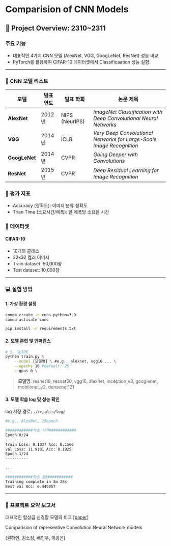 # Comparision of CNN Models

## &#x1F4E2; Project Overview: 2310~2311

### 주요 기능
- 대표적인 4가지 CNN 모델 (AlexNet, VGG, GoogLeNet, ResNet) 성능 비교
- PyTorch를 활용하여 CIFAR-10 데이터셋에서 Classificaation 성능 실험

----

### &#x1F31F; CNN 모델 리스트
| 모델       | 발표 연도 | 발표 학회         | 논문 제목                                             |
|------------|-----------|------------------|-------------------------------------------------------|
| **AlexNet**   | 2012년    | NIPS (NeurIPS)   | *ImageNet Classification with Deep Convolutional Neural Networks* |
| **VGG**       | 2014년    | ICLR             | *Very Deep Convolutional Networks for Large-Scale Image Recognition* |
| **GoogLeNet** | 2014년    | CVPR             | *Going Deeper with Convolutions*                      |
| **ResNet**    | 2015년    | CVPR             | *Deep Residual Learning for Image Recognition*        |


### 🧪 평가 지표
- Accuracy (정확도): 이미지 분류 정확도
- Trian Time (소요시간/에폭): 한 에폭당 소요된 시간

### 📝 데이터셋
#### CIFAR-10
- 10개의 클래스
- 32x32 컬러 이미지
- Train dataset: 50,000장
- Test dataset: 10,000장

----

### 💻 실험 방법

#### 1. 가상 환경 설정

```bash
conda create -n cnns python=3.9
conda activate cnns

pip install -r requirements.txt
```

#### 2. 모델 훈련 및 인퍼런스
```bash
# 1. GLIDE
python train.py \
    --model {모델명} \ #e.g., alexnet, vgg16 ... \
    --epochs 10 #defualt: 25
    --gpus 0 \
```
> **모델명**: resnet18, resnet50, vgg16, alexnet, inception_v3, googlenet, mobilenet_v2, densenet121

#### 3. 모델 학습 log 및 성능 확인
log 저장 경로: ```./results/log/```

```bash
#e.g., AlexNet, 25epoch

############학습 시작############
Epoch 0/24
----------
train Loss: 9.1037 Acc: 0.1560
val Loss: 11.9101 Acc: 0.1925
Epoch 1/24
----------

...

############학습 끝############
Training complete in 3m 28s
Best val Acc: 0.449057
```

---

### 📄 프로젝트 요약 보고서

대표적인 합성곱 신경망 모델의 비교
[[paper]](./CNN_report.pdf) 

Comparision of representive Convolution Neural Network models

(권하연, 김소정, 배인우, 이강은)

